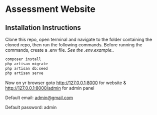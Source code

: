 # Assessment Website
## Installation Instructions
Clone this repo, open terminal and navigate to the folder containing the cloned repo, then run the following commands.
Before running the commands, create a .env file. _See the .env.example.._


```sh
composer install
php artisan migrate
php artisan db:seed
php artisan serve
```

Now on yr browser goto http://127.0.0.1:8000 for website
& http://127.0.0.1:8000/admin for admin panel

Default email: admin@gmail.com

Default password: admin
